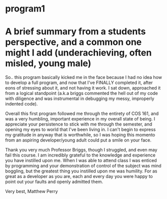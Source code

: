 program1
========
A brief summary from a students perspective,
and a common one might I add (underachieving, often misled, young male)
========

So.. this program basically kicked me in the face because I had no idea how to develop a full program,
and now that I've FINALLY completed it, after eons of stressing about it, and not having it work. I sat down,
approached it from a logical standpoint (a.k.a briggs commented the hell out of my code with diligence and was instrumental in
debugging my messy, improperly indented code).

Overall this first program followed me through the entirety of COS 161, and was a very humbling, important experience
in my overall state of being. I appreciate your persistence to stick with me through the semester, and opening my eyes
to world that I've been living in. I can't begin to express my gratitude in anyway that is worthwhile, so I was hoping
this momento from an aspiring developer/young adult could put a smile on your face.

Thank you very much Professor Briggs, though I struggled, and even may fail this course. I am incredibly grateful to the
knowledge and experience you have instilled upon me. When I was able to attend class I was enticed by programming and
your demonstration of control of the subject was mind boggling, but the greatest thing you instilled upon me was humility.
For as great as a developer as you are, each and every day you were happy to point out your faults and openly admitted them.

Very best,
Matthew Perry
